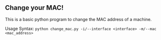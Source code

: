 ## Change your MAC!
This is a basic python program to change the MAC address of a machine.

Usage Syntax: ````python change_mac.py -i/--interface <interface> -m/--mac <mac_address>````
